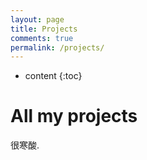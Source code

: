 ```yaml
---
layout: page
title: Projects
comments: true
permalink: /projects/
---
```


* content
{:toc}

# All my projects
很寒酸.
